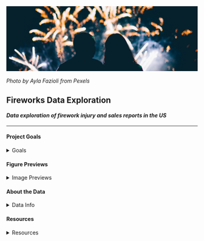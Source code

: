 <img src="/assets/pexels-ayla-fazioli-5130121_wide.png">

_Photo by Ayla Fazioli from Pexels_

## __Fireworks Data Exploration__
#### _Data exploration of firework injury and sales reports in the US_
---

#### __Project Goals__
<details>
<summary>Goals</summary>

<br>

__1. Provide an overview of incidents that involve fireworks.__
   - Frequency by Date
   - Age Group(s) most affected
   - Frequency of Injury Type(s)

__2.Provide sales figures for fireworks across the US.__
  - State sales totals by year
  - World Sales of Fireworks (Top 10)

</details>

#### __Figure Previews__

<details>
<summary>Image Previews</summary>

<img src="/reports/figures/Total State Firework Sales ($USD) 2016-2020 (map).png" height="400">

<br>

<img src="/reports/figures/Incident Counts by Age_Bar.png" height="400">

<br>

<img src="/reports/figures/Incident Counts by Body Part.png" height="500">

<br>

<img src="/reports/figures/Incident Counts by Age_Swarm.png" height="500">

</details>

#### __About the Data__

<details>
<summary>Data Info</summary>

<br>

__1. Source (Injury Data): [Firework Injury Reports](https://www.cpsc.gov/cgibin/NEISSQuery/UserCriteria.aspx?UserAff=5x08cgz9T6YPDAZJzvlZjA%3d%3d&UserAffOther=9OYR9kUytIsLilKZieD5xg%3d%3d)__

Consisted multiple excel incident reports involving fireworks over the past 5 years taken from the U.S. Consumer Product Safety Commission (CPSC).

NEISS injury data are gathered from the emergency departments (ED) of 96 hospitals selected as a probability sample of all U.S. hospitals with 24-hour EDs and at least 6 inpatient beds. Each participating NEISS hospital is hand-selected by CPSC because it provides an important representation of all other hospitals of its size and unique characteristics in the U.S.

__2. Source (Sales Data): [USA Trade Census](https://usatrade.census.gov/)__

Sales and Trade data each state regarding fireworks.  Reports data range from 2016 to April 2021.

</details>

#### __Resources__
<details>
<summary>Resources</summary>

<br>

- [CPSC (Consumer Product Safety Commission)](https://www.cpsc.gov/cgibin/NEISSQuery/UserCriteria.aspx?UserAff=5x08cgz9T6YPDAZJzvlZjA%3d%3dUserAffOther=9OYR9kUytIsLilKZieD5xg%3d%3d)
- [USA Trade Census](https://usatrade.census.gov/)
- [APA (American Pyrotechnics Assocation)](https://www.americanpyro.com/industry-facts-figures)
- [Value Penguin: _Fourth of July: Who Uses the Most Fireworks in the US?_ - Sterling Price ](https://www.valuepenguin.com/who-uses-most-fireworks-united-states)
</details>